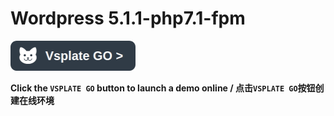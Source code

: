 # Wordpress 5.1.1-php7.1-fpm

<a href="https://www.vsplate.com/?docker-compose=https://github.com/vsplate/dcenvs/wordpress/5.1.1-php7.1-fpm"><img alt="VSPLATE GO" src="https://raw.githubusercontent.com/vsplate/images/master/vsgo_btn.png" width="200px"></a>

**Click the `VSPLATE GO` button to launch a demo online / 点击`VSPLATE GO`按钮创建在线环境**